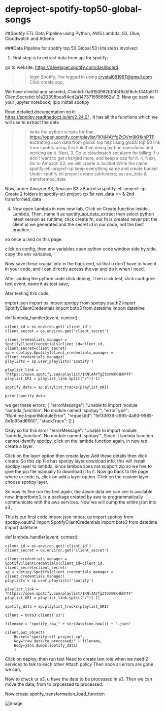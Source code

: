 # deproject-spotify-top50-global-songs
##Spotify ETL Data Pipeline using Python, AWS Lambda, S3, Glue, Cloudwatch and Athena

###Data Pipeline for spotify top 50 Global 50 Hits steps involved:

1. First step is to extract data from api for spotify;

go to website;
https://developer.spotify.com/dashboard
>> login Spotify, I’ve logged in using crystal051997@gmail.com
Click create app,
 
 
 
We have clientid and secretid,
Clientid: 0a9150987b1f45f8a5f8cfcf34fb81f1
ClientSecretid: b1a20398bea54cd2a1473715986662a1
2. Now go back to your jupyter notebook;
!pip install spotipy
 
Read detailed documentation on it: https://spotipy.readthedocs.io/en/2.24.0/
, it has all the functions which we will use to extract the data

>>write the python scripts for that
https://open.spotify.com/playlist/1KNl4AYfgZtOVm9KHkhPTF
exctrating Json data from global top hitz using global top 50 link from spotify using this link then doing python operations and working on it.
>>Next,
3,
Go to cloudwatch set alarm for billing if u don’t want to get charged more, and keep a cap for it.
4,
Next,
Go to Amazon S3, we will create a. bucket
Write the name: spotify-etl-project-cp
keep everything same and create bucket
>>Under spotify etl project create subfolders; as raw_data & transformed_data

 
>>

Now, under Amazon S3, Amazon S3 >Buckets>spotify-etl-project-cp
Create 2 folders in spotify-etl-project-cp 
1st raw_data >> & 2nd transformed_data
  
>>
4. Now open Lambda in new new tab,
Click on Create function inside Lambda,
Then, name it as
spotify_api_data_extract
then select python latest version as runtime, click create fn, our fn is created
never put the client id we generated and the secret id in our code, not the best practice

so once u land on this page:
 
click on config, then env variables
open python code window side by side,
copy the env variables, 
 
Now save these crucial info in the back end, so that u don’t have to have it in your code, and i can directly access the var and do it when i need.

After adding the python code click deploy,
Then click test, click configure test event, name it as test save,

Ater testing this code, 

import json
import os
import spotipy
from spotipy.oauth2 import SpotifyClientCredentials
import boto3
from datetime import datetime

def lambda_handler(event, context):
    
    cilent_id = os.environ.get('client_id')
    client_secret = os.environ.get('client_secret')
    
    client_credentials_manager = SpotifyClientCredentials(client_id=cilent_id, client_secret=client_secret)
    sp = spotipy.Spotify(client_credentials_manager = client_credentials_manager)
    playlists = sp.user_playlists('spotify')
    
    playlist_link = "https://open.spotify.com/playlist/1KNl4AYfgZtOVm9KHkhPTF"
    playlist_URI = playlist_link.split("/")[-1]
    
    spotify_data = sp.playlist_tracks(playlist_URI)   
    
    print(spotify_data

we get these errors; {
  "errorMessage": "Unable to import module 'lambda_function': No module named 'spotipy'",
  "errorType": "Runtime.ImportModuleError",
  "requestId": "fef33939-c995-4a93-9585-8e1d95ad6660",
  "stackTrace": []
}

Okay so for this error
  "errorMessage": "Unable to import module 'lambda_function': No module named 'spotipy'",
Since it lambda function cannot identify spotipy, click on the lambda function again, in new tab create a layer.
 
Click on the layer option then create layer 
Add these details then click create. So this zip file has spotipy layer   download info, this will install spotipy layer to lambda, since lambda soes not support zip so we hve to give the pip file manually to download it to it. 
Now go back to the page where ur code is, click on add a layer option.
Click on the custom layer choose spotipy layer.

So now its fine run the test again, the Jason data we can see is available now. 
Importboto3, 
is a package created by aws to programmatically communicate with the aws services.
Now we will dump the entire json into s3 ,

This is our finsl code
import json
import os
import spotipy
from spotipy.oauth2 import SpotifyClientCredentials
import boto3
from datetime import datetime

def lambda_handler(event, context):
    
    cilent_id = os.environ.get('client_id')
    client_secret = os.environ.get('client_secret')
    
    client_credentials_manager = SpotifyClientCredentials(client_id=cilent_id, client_secret=client_secret)
    sp = spotipy.Spotify(client_credentials_manager = client_credentials_manager)
    playlists = sp.user_playlists('spotify')
    
    playlist_link = "https://open.spotify.com/playlist/1KNl4AYfgZtOVm9KHkhPTF"
    playlist_URI = playlist_link.split("/")[-1]
    
    spotify_data = sp.playlist_tracks(playlist_URI)   
    
    cilent = boto3.client('s3')
    
    filename = "spotify_raw_" + str(datetime.now()) + ".json"
    
    cilent.put_object(
        Bucket="spotify-etl-project-cp",
        Key="raw_data/to_processed/" + filename,
        Body=json.dumps(spotify_data)
        )

Click on deploy, then run test
Need to create Iam role when we need 2 services to talk to each other 
Attach policy
Then once all errors are gone we can,
  

Now to check ur s3, u have the data to be processed in s3.
Then we can move the data, from to prpcessed to processed. 

>>
Now create spotify_transformation_load_function
 
![image](https://github.com/user-attachments/assets/44c193f7-07f4-4df4-98de-e6de2cb46c60)


